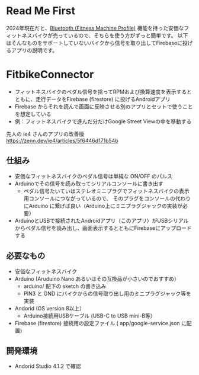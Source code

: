 # Read Me First

2024年現在だと、[Bluetooth (Fitness Machine Profile)](https://www.bluetooth.com/ja-jp/specifications/specs/fitness-machine-profile-1-0/) 機能を持った安価なフィットネスバイクが売っているので、そちらを使う方がずっと簡単です。
以下はそんなものをサポートしていないバイクから信号を取り出してFirebaseに投げるアプリの説明です。

# FitbikeConnector

- フィットネスバイクのペダル信号を拾ってRPMおよび換算速度を表示するとともに、走行データをFirebase (firestore) に投げるAndroidアプリ
- Firebase からそれを読んで画面に反映させる別のアプリとセットで使うことを想定している
- 例：フィットネスバイクで進んだ分だけGoogle Street Viewの中を移動する

先人の ie4 さんのアプリの改善版 https://zenn.dev/ie4/articles/5f6446d171b54b

## 仕組み
- 安価なフィットネスバイクのペダル信号は単純な ON/OFF のパルス
- Arduinoでその信号を読み取ってシリアルコンソールに書き出す
  - ペダル信号たいていはステレオミニプラグでフィットネスバイクの表示用コンソールにつながっているので、 そのプラグをコンソールの代わりにArduino に繋げば良い（Arduino上にミニプラグジャックの実装が必要）
- ArduinoとUSBで接続されたAndroidアプリ（このアプリ）がUSBシリアルからペダル信号を読み出し、画面表示するとともにFirebaseにアップロードする

## 必要なもの
- 安価なフィットネスバイク
- Arduino (Aruduino Nano あるいはその互換品が小さいのでおすすめ） 
  - arduino/ 配下の sketch の書き込み
  - PIN3 と GND にバイクからの信号取り出し用のミニプラグジャック等を実装
- Andorid (OS version 8以上）
  - Arduino接続用USBケーブル (USB-C to USB mini-B等）
- Firebase (firestore) 接続用の設定ファイル ( app/google-service.json に配置) 

## 開発環境
- Andorid Studio 4.1.2 で確認
